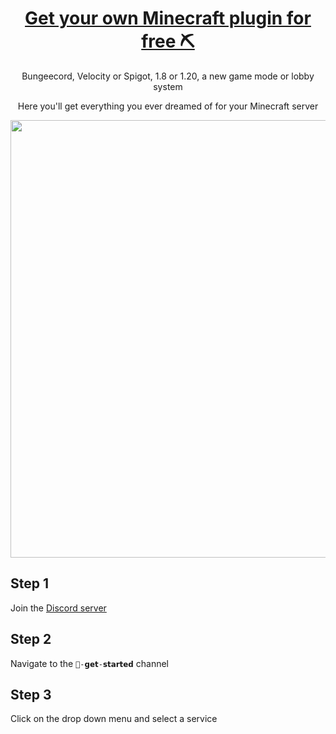 <div align="center"">
  <h1><a href="https://discord.gg/MPX9nzZCfn">Get your own Minecraft plugin for free ⛏️</a></h1>
  <p>Bungeecord, Velocity or Spigot, 1.8 or 1.20, a new game mode or lobby system</p>
  <p>Here you'll get everything you ever dreamed of for your Minecraft server</p>
  <img width="700px" src="https://github.com/plugin-services/.github/assets/114857048/6d1a564b-d875-49e4-9851-8b08632c9faf">
</div>

## Step 1
Join the [Discord server](https://discord.gg/MPX9nzZCfn)

## Step 2
Navigate to the `🚀-𝗴𝗲𝘁-𝘀𝘁𝗮𝗿𝘁𝗲𝗱` channel

## Step 3
Click on the drop down menu and select a service
